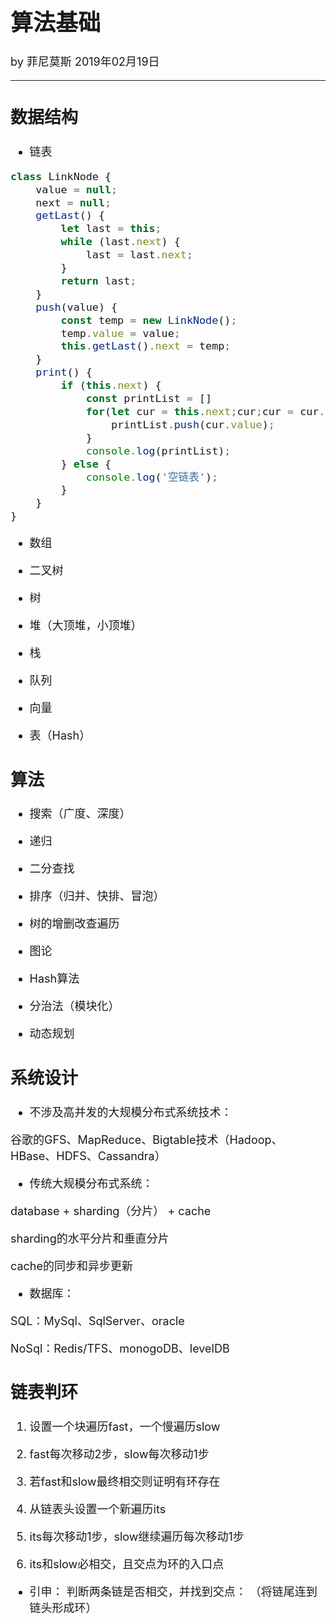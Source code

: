 <font size="4">

# 算法基础

by 菲尼莫斯  2019年02月19日

---

## 数据结构

* 链表

```js
class LinkNode {
    value = null;
    next = null;
    getLast() {
        let last = this;
        while (last.next) {
            last = last.next;
        }
        return last;
    }
    push(value) {
        const temp = new LinkNode();
        temp.value = value;
        this.getLast().next = temp;
    }
    print() {
        if (this.next) {
            const printList = []
            for(let cur = this.next;cur;cur = cur.next) {
                printList.push(cur.value);
            }
            console.log(printList);
        } else {
            console.log('空链表');
        }
    }
}
```

* 数组

* 二叉树

* 树

* 堆（大顶堆，小顶堆）

* 栈

* 队列

* 向量

* 表（Hash）

## 算法

* 搜索（广度、深度）

* 递归

* 二分查找

* 排序（归并、快排、冒泡）

* 树的增删改查遍历

* 图论

* Hash算法

* 分治法（模块化）

* 动态规划

## 系统设计

* 不涉及高并发的大规模分布式系统技术：

谷歌的GFS、MapReduce、Bigtable技术（Hadoop、HBase、HDFS、Cassandra）

* 传统大规模分布式系统：

database + sharding（分片） + cache

sharding的水平分片和垂直分片

cache的同步和异步更新

* 数据库：

SQL：MySql、SqlServer、oracle

NoSql：Redis/TFS、monogoDB、levelDB

## 链表判环

1. 设置一个块遍历fast，一个慢遍历slow

2. fast每次移动2步，slow每次移动1步

3. 若fast和slow最终相交则证明有环存在

4. 从链表头设置一个新遍历its

5. its每次移动1步，slow继续遍历每次移动1步

6. its和slow必相交，且交点为环的入口点

* 引申： 判断两条链是否相交，并找到交点： （将链尾连到链头形成环）

</font>